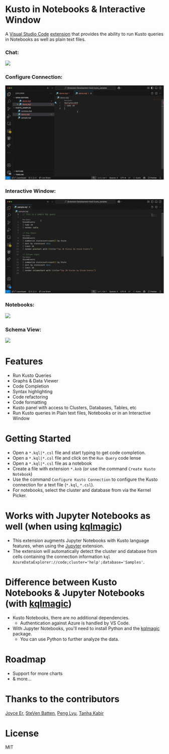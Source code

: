 # Kusto in Notebooks & Interactive Window

A [Visual Studio Code](https://code.visualstudio.com/) [extension](https://marketplace.visualstudio.com/items?itemName=donjayamanne.kusto) that provides the ability to run Kusto queries in Notebooks as well as plain text files.

### Chat:

<img src=https://raw.githubusercontent.com/donjayamanne/vscode-kusto/main/images/copilot.gif>

### Configure Connection:

<img src=https://raw.githubusercontent.com/donjayamanne/vscode-kusto/main/images/configureConnection.gif>

### Interactive Window:

<img src=https://raw.githubusercontent.com/donjayamanne/vscode-kusto/main/images/interactiveWindow.gif>

### Notebooks:

<img src=https://raw.githubusercontent.com/donjayamanne/vscode-kusto/main/images/notebook.gif>

### Schema View:

<img src=https://raw.githubusercontent.com/donjayamanne/vscode-kusto/main/images/clusters.gif>

# Features

-   Run Kusto Queries
-   Graphs & Data Viewer
-   Code Completion
-   Syntax highlighting
-   Code refactoring
-   Code formatting
-   Kusto panel with access to Clusters, Databases, Tables, etc
-   Run Kusto queries in Plain text files, Notebooks or in an Interactive Window

# Getting Started

-   Open a `*.kql|*.csl` file and start typing to get code completion.
-   Open a `*.kql|*.csl` file and click on the `Run Query` code lense
-   Open a `*.kql|*.csl` file as a notebook
-   Create a file with extension `*.knb` (or use the command `Create Kusto Notebook`)
-   Use the command `Configure Kusto Connection` to configure the Kusto connection for a text file (`*.kql`, `*.csl`).
-   For notebooks, select the cluster and database from via the Kernel Picker.

# Works with Jupyter Notebooks as well (when using [kqlmagic](https://pypi.org/project/Kqlmagic/))

-   This extension augments Jupyter Notebooks with Kusto language features, when using the [Jupyter](https://marketplace.visualstudio.com/items?itemName=ms-toolsai.jupyter) extension.
-   The extension will automatically detect the cluster and database from cells containing the connection information `kql AzureDataExplorer://code;cluster='help';database='Samples'`.

# Difference between Kusto Notebooks & Jupyter Notebooks (with [kqlmagic](https://pypi.org/project/Kqlmagic/))

-   Kusto Notebooks, there are no additional dependencies.
    -   Authentication against Azure is handled by VS Code.
-   With Jupyter Notebooks, you'll need to install Python and the [kqlmagic](https://pypi.org/project/Kqlmagic/) package.
    -   You can use Python to further analyze the data.

# Roadmap

-   Support for more charts
-   & more...

# Thanks to the contributors

[Joyce Er](https://github.com/joyceerhl),
[SteVen Batten](https://github.com/sbatten),
[Peng Lyu](https://github.com/rebornix),
[Tanha Kabir](https://github.com/tanhakabir)

# License

MIT
